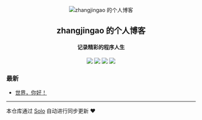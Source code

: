 <p align="center"><img alt="zhangjingao 的个人博客" src="https://static.b3log.org/images/brand/solo-32.png"></p><h2 align="center">
zhangjingao 的个人博客
</h2>

<h4 align="center">记录精彩的程序人生</h4>
<p align="center"><a title="zhangjingao 的个人博客" target="_blank" href="https://github.com/zhangjingao/solo-blog"><img src="https://img.shields.io/github/last-commit/zhangjingao/solo-blog.svg?style=flat-square&color=FF9900"></a>
<a title="GitHub repo size in bytes" target="_blank" href="https://github.com/zhangjingao/solo-blog"><img src="https://img.shields.io/github/repo-size/zhangjingao/solo-blog.svg?style=flat-square"></a>
<a title="Solo Version" target="_blank" href="https://github.com/b3log/solo/releases"><img src="https://img.shields.io/badge/solo-3.6.3-f1e05a.svg?style=flat-square&color=blueviolet"></a>
<a title="Hits" target="_blank" href="https://github.com/b3log/hits"><img src="https://hits.b3log.org/zhangjingao/solo-blog.svg"></a></p>

### 最新

* [世界，你好！](http://jingao.site:8080/hello-solo)



---

本仓库通过 [Solo](https://github.com/b3log/solo) 自动进行同步更新 ❤️ 